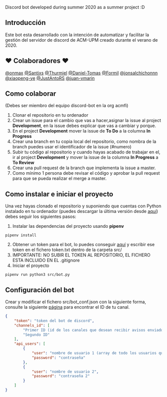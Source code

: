 Discord bot developed during summer 2020 as a summer project :D

## Introducción
Este bot esta desarrollado con la intención de automatizar y facilitar la gestión del servidor de discord de ACM-UPM creado durante el verano de 2020.

## :heart: Colaboradores :heart:
[@onmax](https://github.com/onmax)
[@Santixs](https://github.com/Santixs)
[@Thurmiel](https://github.com/Thurmiel)
[@Daniel-Tomas](https://github.com/Daniel-Tomas)
[@Formil](https://github.com/Formil)
[@jonsalchichonnn](https://github.com/jonsalchichonnn)
[@xiaopeng-ye](https://github.com/xiaopeng-ye)
[@JustAntoRS](https://github.com/JustAntoRS)
[@juan-vmarin](https://github.com/juan-vmarin)

## Como colaborar
(Debes ser miembro del equipo discord-bot en la org acmfi)
1. Clonar el repositorio en tu ordenador
2. Crear un issue para el cambio que vas a hacer,asignar la issue al project **Development**, en la issue debes explicar que vas a cambiar y porque.
3. En el project **Development** mover la issue de **To Do** a la columna **In Progress**
3. Crear una branch en tu copia local del repositorio, como nombra de la branch puedes usar el identificador de la issue (#numero) 
4. Subir tu código al repositorio y cuando hayas acabado de trabajar en el, ir al project **Development** y mover la issue de la columna **In Progress** a **To Review**
5. Crear una pull request de la branch que implementa la issue a master. 
6. Como mínimo 1 persona debe revisar el código y aprobar la pull request para que se pueda realizar el merge a master.

## Como instalar e iniciar el proyecto
Una vez hayas clonado el repositorio y suponiendo que cuentas con Python instalado en tu ordenador (puedes descargar la última versión desde [aquí](https://www.python.org/)) debes seguir los siguientes pasos:

1. Instalar las dependencias del proyecto usando **pipenv**
```
pipenv install
```
2. Obtener un token para el bot, lo puedes conseguir [aquí](https://discordapp.com/developers/applications/) y escribir ese token en el fichero token.txt dentro de la carpeta src/
3. IMPORTANTE: NO SUBIR EL TOKEN AL REPOSITORIO, EL FICHERO ESTA INCLUIDO EN EL .gitignore
4. Iniciar el proyecto 
```
pipenv run python3 src/bot.py
```

## Configuración del bot
Crear y modificar el fichero src/bot_conf.json con la siguiente forma, consulte la siguiente [página](https://support.discord.com/hc/es/articles/206346498--D%C3%B3nde-puedo-encontrar-mi-ID-de-usuario-servidor-mensaje-) para encontrar el ID de tu canal.

```json
{
    "token": "token del bot de discord",
    "channels_id": [
        "Primer ID (id de los canales que desean recibir avisos enviados por el canal de telegram)",
        "Segundo ID"
    ],
    "api_users": [
        {
            "user": "nombre de usuario 1 (array de todo los usuarios que puedan usar el API)",
            "password": "contraseña"
        },
        {
            "user": "nombre de usuario 2",
            "password": "contraseña 2"
        }
    ]
}
```




